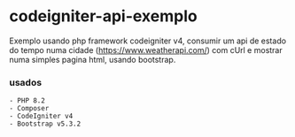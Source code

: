 # codeigniter-api-exemplo

Exemplo usando php framework codeigniter v4, consumir um api de estado do tempo numa cidade (https://www.weatherapi.com/) com cUrl e mostrar numa simples pagina html, usando bootstrap.

### usados
    - PHP 8.2
    - Composer
    - CodeIgniter v4
    - Bootstrap v5.3.2
